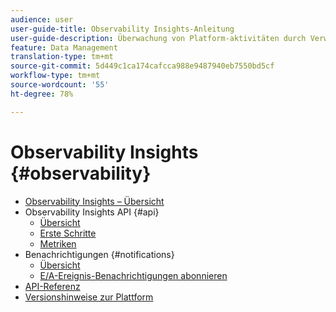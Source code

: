 ```yaml
---
audience: user
user-guide-title: Observability Insights-Anleitung
user-guide-description: Überwachung von Platform-aktivitäten durch Verwendung statistischer Metriken und Ereignisbenachrichtigungen.
feature: Data Management
translation-type: tm+mt
source-git-commit: 5d449c1ca174cafcca988e9487940eb7550bd5cf
workflow-type: tm+mt
source-wordcount: '55'
ht-degree: 78%

---
```



# Observability Insights {#observability}

* [Observability Insights – Übersicht](home.md)
* Observability Insights API {#api}
   * [Übersicht](api/overview.md)
   * [Erste Schritte](api/getting-started.md)
   * [Metriken](api/metrics.md)
* Benachrichtigungen {#notifications}
   * [Übersicht](notifications/overview.md)
   * [E/A-Ereignis-Benachrichtigungen abonnieren](notifications/subscribe.md)
* [API-Referenz](https://www.adobe.io/apis/experienceplatform/home/api-reference.html#!acpdr/swagger-specs/observability-insights.yaml)
* [Versionshinweise zur Plattform](https://docs.adobe.com/content/help/de-DE/experience-platform/release-notes/latest.html)